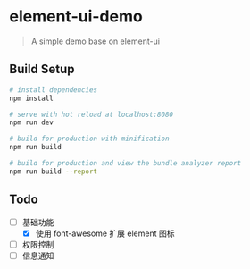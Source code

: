 # element-ui-demo

> A simple demo base on element-ui

## Build Setup

``` bash
# install dependencies
npm install

# serve with hot reload at localhost:8080
npm run dev

# build for production with minification
npm run build

# build for production and view the bundle analyzer report
npm run build --report
```
## Todo

- [ ] 基础功能  
    - [x] 使用 font-awesome 扩展 element 图标  
- [ ] 权限控制  
- [ ] 信息通知  